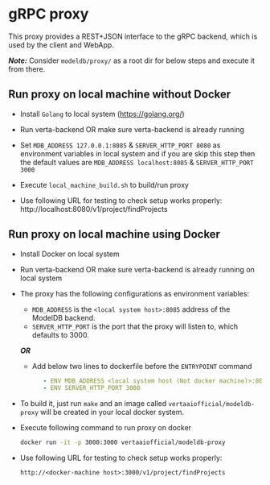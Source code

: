 # gRPC proxy

This proxy provides a REST+JSON interface to the gRPC backend, which is used by the client and
WebApp.

***Note:*** Consider `modeldb/proxy/` as a root dir for below steps and execute it from there.

## Run proxy on local machine without Docker

* Install `Golang` to local system (https://golang.org/)

* Run verta-backend OR make sure verta-backend is already running

* Set `MDB_ADDRESS 127.0.0.1:8085` & `SERVER_HTTP_PORT 8080` as environment variables in local
  system and if you are skip this step then the default values are `MDB_ADDRESS localhost:8085`
  & `SERVER_HTTP_PORT 3000`

* Execute ```local_machine_build.sh``` to build/run proxy

* Use following URL for testing to check setup works
  properly: http://localhost:8080/v1/project/findProjects

## Run proxy on local machine using Docker

* Install Docker on local system

* Run verta-backend OR make sure verta-backend is already running on local system

* The proxy has the following configurations as environment variables:
    * `MDB_ADDRESS` is the `<local system host>:8085` address of the ModelDB backend.
    * `SERVER_HTTP_PORT` is the port that the proxy will listen to, which defaults to 3000.

  ***OR***

    * Add below two lines to dockerfile before the `ENTRYPOINT` command

      ```yaml
         - ENV MDB_ADDRESS <local system host (Not docker machine)>:8085
         - ENV SERVER_HTTP_PORT 3000
      ```

* To build it, just run `make` and an image called `vertaaiofficial/modeldb-proxy` will be created
  in your local docker system.

* Execute following command to run proxy on docker

    ```bash
    docker run -it -p 3000:3000 vertaaiofficial/modeldb-proxy
    ``` 

* Use following URL for testing to check setup works properly:

  ```md
  http://<docker-machine host>:3000/v1/project/findProjects
  ```
